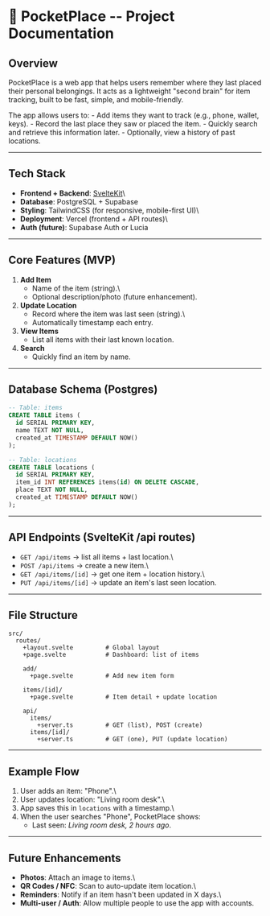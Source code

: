 # 📘 PocketPlace -- Project Documentation

## Overview

PocketPlace is a web app that helps users remember where they last
placed their personal belongings. It acts as a lightweight "second
brain" for item tracking, built to be fast, simple, and mobile-friendly.

The app allows users to: - Add items they want to track (e.g., phone,
wallet, keys). - Record the last place they saw or placed the item. -
Quickly search and retrieve this information later. - Optionally, view a
history of past locations.

---

## Tech Stack

- **Frontend + Backend**: [SvelteKit](https://kit.svelte.dev/)\
- **Database**: PostgreSQL + Supabase
- **Styling**: TailwindCSS (for responsive, mobile-first UI)\
- **Deployment**: Vercel (frontend + API routes)\
- **Auth (future)**: Supabase Auth or Lucia

---

## Core Features (MVP)

1.  **Add Item**
    - Name of the item (string).\
    - Optional description/photo (future enhancement).
2.  **Update Location**
    - Record where the item was last seen (string).\
    - Automatically timestamp each entry.
3.  **View Items**
    - List all items with their last known location.
4.  **Search**
    - Quickly find an item by name.

---

## Database Schema (Postgres)

```sql
-- Table: items
CREATE TABLE items (
  id SERIAL PRIMARY KEY,
  name TEXT NOT NULL,
  created_at TIMESTAMP DEFAULT NOW()
);

-- Table: locations
CREATE TABLE locations (
  id SERIAL PRIMARY KEY,
  item_id INT REFERENCES items(id) ON DELETE CASCADE,
  place TEXT NOT NULL,
  created_at TIMESTAMP DEFAULT NOW()
);
```

---

## API Endpoints (SvelteKit /api routes)

- `GET /api/items` → list all items + last location.\
- `POST /api/items` → create a new item.\
- `GET /api/items/[id]` → get one item + location history.\
- `PUT /api/items/[id]` → update an item's last seen location.

---

## File Structure

    src/
      routes/
        +layout.svelte         # Global layout
        +page.svelte           # Dashboard: list of items

        add/
          +page.svelte         # Add new item form

        items/[id]/
          +page.svelte         # Item detail + update location

        api/
          items/
            +server.ts         # GET (list), POST (create)
          items/[id]/
            +server.ts         # GET (one), PUT (update location)

---

## Example Flow

1.  User adds an item: "Phone".\
2.  User updates location: "Living room desk".\
3.  App saves this in `locations` with a timestamp.\
4.  When the user searches "Phone", PocketPlace shows:
    - Last seen: _Living room desk, 2 hours ago_.

---

## Future Enhancements

- **Photos**: Attach an image to items.\
- **QR Codes / NFC**: Scan to auto-update item location.\
- **Reminders**: Notify if an item hasn't been updated in X days.\
- **Multi-user / Auth**: Allow multiple people to use the app with
  accounts.
